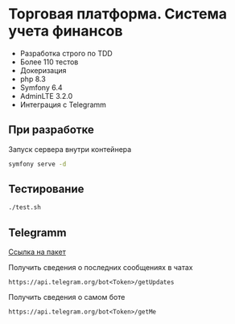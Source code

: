 # Торговая платформа. Система учета финансов

* Разработка строго по TDD
* Более 110 тестов
* Докеризация
* php 8.3
* Symfony 6.4
* AdminLTE 3.2.0
* Интеграция с Telegramm

## При разработке

Запуск сервера внутри контейнера

```bash
symfony serve -d
```

## Тестирование

```bash
./test.sh
```

## Telegramm

[Ссылка на пакет](https://github.com/TelegramBot/Api)

Получить сведения о последних сообщениях в чатах

```
https://api.telegram.org/bot<Token>/getUpdates
```

Получить сведения о самом боте

```
https://api.telegram.org/bot<Token>/getMe
```
